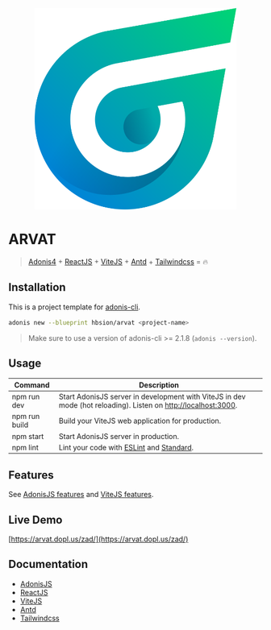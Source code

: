 <p align="center"><img width="400" src="https://raw.githubusercontent.com/hbsion/arvat/a3fec6a46edfe47da9c19ee08e1e061086f2d392/public/logo.svg"></p>

# ARVAT

> [Adonis4](http://legacy.adonisjs.com/) + [ReactJS](https://reactjs.org/) + [ViteJS](https://vitejs.dev/) + [Antd](https://ant.design/) + [Tailwindcss](https://tailwindcss.com/) = :fire:

## Installation

This is a project template for [adonis-cli](https://github.com/adonisjs/adonis-cli).

```bash
adonis new --blueprint hbsion/arvat <project-name>
```

> Make sure to use a version of adonis-cli >= 2.1.8 (`adonis --version`).

## Usage

| Command | Description |
|---------|-------------|
| npm run dev | Start AdonisJS server in development with ViteJS in dev mode (hot reloading). Listen on [http://localhost:3000](http://localhost:3000). |
| npm run build | Build your ViteJS web application for production. |
| npm start | Start AdonisJS server in production. |
| npm lint | Lint your code with [ESLint](http://eslint.org) and [Standard](http://standardjs.com). |

## Features

See [AdonisJS features](https://legacy.adonisjs.com/docs/about) and [ViteJS features](https://vitejs.dev/guide/features.html).

## Live Demo

[https://arvat.dopl.us/zad/](https://arvat.dopl.us/zad/)


## Documentation

- [AdonisJS](http://legacy.adonisjs.com/docs/)
- [ReactJS](https://reactjs.org/docs/getting-started.html)
- [ViteJS](http://vitejs.dev/guide/)
- [Antd](https://ant.design/docs/react/introduce)
- [Tailwindcss](https://tailwindcss.com/docs/installation)
